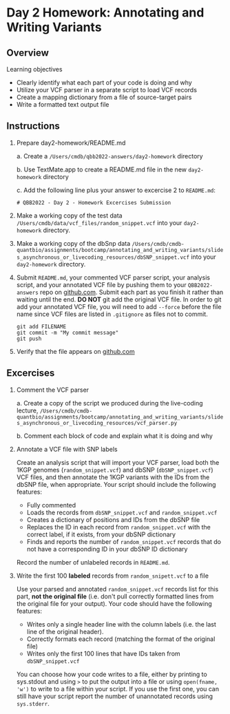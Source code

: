 # Day 2 Homework: Annotating and Writing Variants

## Overview

Learning objectives

  - Clearly identify what each part of your code is doing and why
  - Utilize your VCF parser in a separate script to load VCF records
  - Create a mapping dictionary from a file of source-target pairs
  - Write a formatted text output file 

## Instructions

1. Prepare day2-homework/README.md

    a. Create a `/Users/cmdb/qbb2022-answers/day2-homework` directory

    b. Use TextMate.app to create a README.md file in the new `day2-homework` directory
    
    c. Add the following line plus your answer to excercise 2 to `README.md`:

    ```
    # QBB2022 - Day 2 - Homework Excercises Submission
    ```

2. Make a working copy of the test data `/Users/cmdb/data/vcf_files/random_snippet.vcf` into your `day2-homework` directory.

3. Make a working copy of the dbSnp data `/Users/cmdb/cmdb-quantbio/assignments/bootcamp/annotating_and_writing_variants/slides_asynchronous_or_livecoding_resources/dbSNP_snippet.vcf` into your `day2-homework` directory.

4. Submit `README.md`, your commented VCF parser script, your analysis script, and your annotated VCF file by pushing them to your `QBB2022-answers` repo on [github.com](http://www.github.com). Submit each part as you finish it rather than waiting until the end. **DO NOT** git add the original VCF file. In order to git add your annotated VCF file, you will need to add `--force` before the file name since VCF files are listed in `.gitignore` as files not to commit.

    ```
    git add FILENAME
    git commit -m "My commit message"
    git push
    ```

5. Verify that the file appears on [github.com](https://www.github.com)

## Excercises

1. Comment the VCF parser

    a. Create a copy of the script we produced during the live-coding lecture, `/Users/cmdb/cmdb-quantbio/assignments/bootcamp/annotating_and_writing_variants/slides_asynchronous_or_livecoding_resources/vcf_parser.py`

    b. Comment each block of code and explain what it is doing and why

2. Annotate a VCF file with SNP labels

    Create an analysis script that will import your VCF parser, load both the 1KGP genomes (`random_snippet.vcf`) and dbSNP (`dbSNP_snippet.vcf`) VCF files, and then annotate the 1KGP variants with the IDs from the dbSNP file, when appropriate. Your script should include the following features:

    - Fully commented
    - Loads the records from `dbSNP_snippet.vcf` and `random_snippet.vcf`
    - Creates a dictionary of positions and IDs from the dbSNP file
    - Replaces the ID in each record from `random_snippet.vcf` with the correct label, if it exists, from your dbSNP dictionary
    - Finds and reports the number of `random_snippet.vcf` records that do not have a corresponding ID in your dbSNP ID dictionary

    Record the number of unlabeled records in `README.md`.

3. Write the first 100 **labeled** records from `random_snipett.vcf` to a file

    Use your parsed and annotated `random_snippet.vcf` records list for this part, **not the original file** (i.e. don't pull correctly formatted lines from the original file for your output). Your code should have the following features:

    - Writes only a single header line with the column labels (i.e. the last line of the original header).
    - Correctly formats each record (matching the format of the original file)
    - Writes only the first 100 lines that have IDs taken from `dbSNP_snippet.vcf`

    You can choose how your code writes to a file, either by printing to sys.stdout and using `>` to put the output into a file or using `open(fname, 'w')` to write to a file within your script. If you use the first one, you can still have your script report the number of unannotated records using `sys.stderr`.
    
